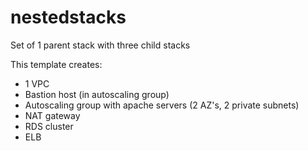 # nestedstacks
Set of 1 parent stack with three child stacks

This template creates:
- 1 VPC
- Bastion host (in autoscaling group)
- Autoscaling group with apache servers (2 AZ's, 2 private subnets)
- NAT gateway
- RDS cluster
- ELB
